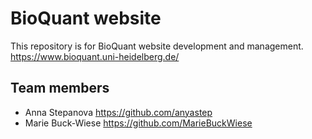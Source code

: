 # BioQuant website

This repository is for BioQuant website development and management.  
https://www.bioquant.uni-heidelberg.de/
 
## Team members

- Anna Stepanova <https://github.com/anyastep>
- Marie Buck-Wiese <https://github.com/MarieBuckWiese>

